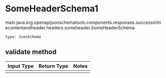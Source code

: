 # SomeHeaderSchema1
main.java.org.openapijsonschematools.components.responses.successinlinecontentandheader.headers.someheader.SomeHeaderSchema
```
type: JsonSchema
```

## validate method
Input Type | Return Type | Notes
------------ | ------------- | -------------
 |  |
